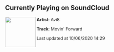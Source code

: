 ## Currently Playing on SoundCloud

[<img align="left" width="100" src="https://i1.sndcdn.com/artworks-000605632705-x8z5jn-t50x50.jpg">](https://soundcloud.com/avi8music/movin-forward)

**Artist**: Avi8 

**Track**: Movin' Forward

Last updated at 10/06/2020 14:29

